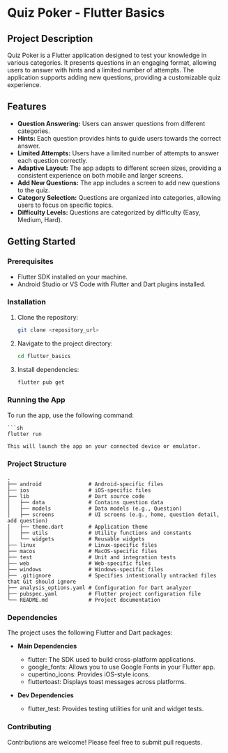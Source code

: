 # Quiz Poker - Flutter Basics

## Project Description

Quiz Poker is a Flutter application designed to test your knowledge in various categories. It presents questions in an engaging format, allowing users to answer with hints and a limited number of attempts. The application supports adding new questions, providing a customizable quiz experience.

## Features

- **Question Answering:** Users can answer questions from different categories.
- **Hints:** Each question provides hints to guide users towards the correct answer.
- **Limited Attempts:** Users have a limited number of attempts to answer each question correctly.
- **Adaptive Layout:** The app adapts to different screen sizes, providing a consistent experience on both mobile and larger screens.
- **Add New Questions:** The app includes a screen to add new questions to the quiz.
- **Category Selection:** Questions are organized into categories, allowing users to focus on specific topics.
- **Difficulty Levels:** Questions are categorized by difficulty (Easy, Medium, Hard).

## Getting Started

### Prerequisites

- Flutter SDK installed on your machine.
- Android Studio or VS Code with Flutter and Dart plugins installed.

### Installation

1.  Clone the repository:

    ```sh
    git clone <repository_url>
    ```

2.  Navigate to the project directory:

    ```sh
    cd flutter_basics
    ```

3.  Install dependencies:

    ```sh
    flutter pub get
    ```

### Running the App

To run the app, use the following command:

    ```sh
    flutter run

    This will launch the app on your connected device or emulator.

### Project Structure

```
.
├── android               # Android-specific files
├── ios                   # iOS-specific files
├── lib                   # Dart source code
│   ├── data              # Contains question data
│   ├── models            # Data models (e.g., Question)
│   ├── screens           # UI screens (e.g., home, question detail, add question)
│   ├── theme.dart        # Application theme
│   ├── utils             # Utility functions and constants
│   └── widgets           # Reusable widgets
├── linux                 # Linux-specific files
├── macos                 # MacOS-specific files
├── test                  # Unit and integration tests
├── web                   # Web-specific files
├── windows               # Windows-specific files
├── .gitignore            # Specifies intentionally untracked files that Git should ignore
├── analysis_options.yaml # Configuration for Dart analyzer
├── pubspec.yaml          # Flutter project configuration file
└── README.md             # Project documentation

```

### Dependencies

The project uses the following Flutter and Dart packages:

- **Main Dependencies**

  - flutter: The SDK used to build cross-platform applications.
  - google_fonts: Allows you to use Google Fonts in your Flutter app.
  - cupertino_icons: Provides iOS-style icons.
  - fluttertoast: Displays toast messages across platforms.

- **Dev Dependencies**
  - flutter_test: Provides testing utilities for unit and widget tests.

### Contributing

Contributions are welcome! Please feel free to submit pull requests.
